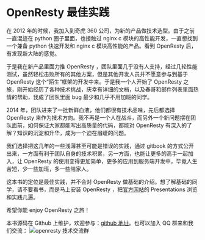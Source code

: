 OpenResty 最佳实践
=======

在 2012 年的时候，我加入到奇虎 360 公司，为新的产品做技术选型。由于之前一直混迹在 python 圈子里面，也接触过 nginx c 模块的高性能开发，一直想找到一个兼备 python 快速开发和 nginx c 模块高性能的产品。看到 OpenResty 后，有发现新大陆的感觉。

于是我在新产品里面力推 OpenResty ，团队里面几乎没有人支持，经过几轮性能测试，虽然轻松击败所有的其他方案，但是其他开发人员并不愿意参与到基于 OpenResty 这个“陌生”框架的开发中来。于是我一个人开始了 OpenResty 之旅，刚开始经历了各种技术挑战，庆幸有详细的文档，以及春哥和邮件列表里面热情的帮助，我成了团队里面 bug 最少和几乎不用加班的同学。

2014 年，团队进来了一批新鲜血液，他们都很有技术品味，先后都选择 OpenResty 来作为技术方向。我不再是一个人在战斗，而另外一个新问题摆在团队面前，如何保证大家都能写出高质量的代码，都能对 OpenResty 有深入的了解？知识的沉淀和升华，成为一个迫在眉睫的问题。

我们选择把这几年的一些浅薄甚至可能是错误的实践，通过 gitbook 的方式公开出来，一方面有利于团队自身的技术积累，另一方面，也能让更多的高手一起加入，让 OpenResty 的使用变得更加简单，更多的应用到服务端开发中，毕竟人生苦短，少一些加班，多一些陪家人。

这本书的定位是最佳实践，并不会对 OpenResty 做基础的介绍。想了解基础的同学，请不要看书，而是马上安装 OpenResty ，把[官方网站](http://openresty.org/)的 Presentations 浏览和实践几遍。

希望你能 enjoy OpenResty 之旅！

本书源码在 Github 上维护，欢迎参与：[github 地址](https://github.com/moonbingbing/openresty-best-practices)。也可以加入 QQ 群来和我们交流：
![openresty 技术交流群](qq-group.png)
